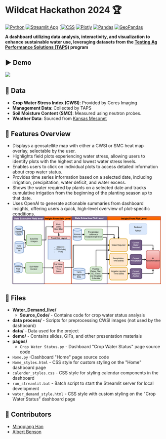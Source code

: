 # Wildcat Hackathon 2024 🏆
[![Python](https://img.shields.io/badge/python-latest-blue?logo=python&logoColor=white)](https://www.python.org/)
[![Streamlit App](https://static.streamlit.io/badges/streamlit_badge_black_white.svg)](https://streamlit.io)
[[![CSS](https://img.shields.io/badge/CSS-Style-blue?logo=css3&logoColor=white)](https://developer.mozilla.org/en-US/docs/Web/CSS)
[![Plotly](https://img.shields.io/badge/visualization-Plotly-blue)](https://plotly.com/)
[![Pandas](https://img.shields.io/badge/Data%20Analysis-Pandas-150458?logo=pandas)](https://pandas.pydata.org/)
[![GeoPandas](https://img.shields.io/badge/Geospatial-GeoPandas-green?logo=python&logoColor=white)](https://geopandas.org/en/stable/)


**A dashboard utilizing data analysis, interactivity, and visualization to enhance sustainable water use, leveraging datasets from the [Testing Ag Performance Solutions (TAPS)](https://www.k-state.edu/taps/) program**
## ▶️ Demo
![](https://github.com/mingqianghan/TAPS-2024-Hackathon/blob/main/demo/demo.gif)
## 🔢 Data
- **Crop Water Stress Index (CWSI)**: Provided by Ceres Imaging
- **Management Data**: Collected by TAPS 
- **Soil Moisture Content (SMC)**: Measured using neutron probes.
- **Weather Data**: Sourced from [Kansas Mesonet](https://mesonet.k-state.edu/)

## 🚀 Features Overview
- Displays a geosatellite map with either a CWSI or SMC heat map overlay, selectable by the user.
- Highlights field plots experiencing water stress, allowing users to identify plots with the highest and lowest water stress levels.
- Enables users to click on individual plots to access detailed information about crop water status.
- Provides time series information based on a selected date, including irrigation, precipitation, water deficit, and water excess.
- Shows the water required by plants on a selected date and tracks cumulative irrigation from the beginning of the planting season up to that date.
- Uses OpenAI to generate actionable summaries from dashboard insights, offering users a quick, high-level overview of plot-specific conditions.
![](https://github.com/mingqianghan/TAPS-2024-Hackathon/blob/main/demo/Overview.png)

## 📂 Files

- **Water_Demand_live/** 
  - **Source_Code/** - Contains code for crop water status analysis
- **data process/** - Scripts for preprocessing CWSI images (not used by the dashboard)
- **data/** - Data used for the project
- **demo/** - Contains slides, GIFs, and other presentation materials
- **pages/**
  - `Crop Water Status.py` -  Dashboard "Crop Water Status" page source code
- `Home.py` -Dashboard "Home" page source code
- `Home_styles.html` - CSS style for custom styling on the "Home" dashboard page
- `calender_styles.css` - CSS style for styling calendar components in the dashboard
- `run_streamlit.bat` - Batch script to start the Streamlit server for local development
- `water_demand_style.html` - CSS style with custom styling on the "Crop Water Status" dashboard page

## 🤖 Contributors
- [Mingqiang Han](https://github.com/mingqianghan)
- [Albert Benson](https://github.com/aabensonAI)




